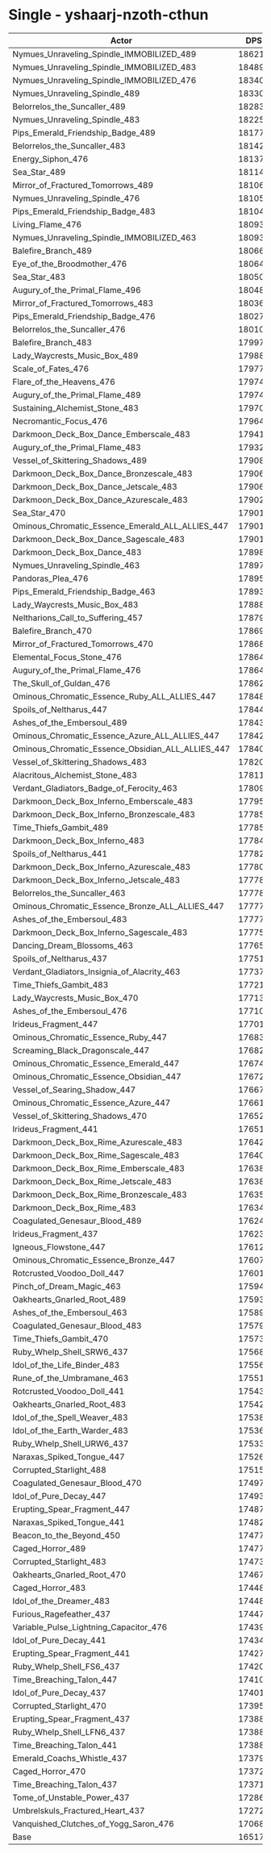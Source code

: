 # Single - yshaarj-nzoth-cthun
| Actor | DPS | Increase |
|---|:---:|:---:|
|Nymues_Unraveling_Spindle_IMMOBILIZED_489|186210|12.73%|
|Nymues_Unraveling_Spindle_IMMOBILIZED_483|184894|11.94%|
|Nymues_Unraveling_Spindle_IMMOBILIZED_476|183403|11.03%|
|Nymues_Unraveling_Spindle_489|183309|10.98%|
|Belorrelos_the_Suncaller_489|182833|10.69%|
|Nymues_Unraveling_Spindle_483|182258|10.34%|
|Pips_Emerald_Friendship_Badge_489|181772|10.05%|
|Belorrelos_the_Suncaller_483|181426|9.84%|
|Energy_Siphon_476|181373|9.81%|
|Sea_Star_489|181140|9.66%|
|Mirror_of_Fractured_Tomorrows_489|181060|9.62%|
|Nymues_Unraveling_Spindle_476|181058|9.61%|
|Pips_Emerald_Friendship_Badge_483|181049|9.61%|
|Living_Flame_476|180935|9.54%|
|Nymues_Unraveling_Spindle_IMMOBILIZED_463|180932|9.54%|
|Balefire_Branch_489|180666|9.38%|
|Eye_of_the_Broodmother_476|180644|9.36%|
|Sea_Star_483|180506|9.28%|
|Augury_of_the_Primal_Flame_496|180488|9.27%|
|Mirror_of_Fractured_Tomorrows_483|180361|9.19%|
|Pips_Emerald_Friendship_Badge_476|180278|9.14%|
|Belorrelos_the_Suncaller_476|180108|9.04%|
|Balefire_Branch_483|179978|8.96%|
|Lady_Waycrests_Music_Box_489|179887|8.90%|
|Scale_of_Fates_476|179777|8.84%|
|Flare_of_the_Heavens_476|179747|8.82%|
|Augury_of_the_Primal_Flame_489|179742|8.82%|
|Sustaining_Alchemist_Stone_483|179704|8.79%|
|Necromantic_Focus_476|179646|8.76%|
|Darkmoon_Deck_Box_Dance_Emberscale_483|179419|8.62%|
|Augury_of_the_Primal_Flame_483|179324|8.56%|
|Vessel_of_Skittering_Shadows_489|179085|8.42%|
|Darkmoon_Deck_Box_Dance_Bronzescale_483|179068|8.41%|
|Darkmoon_Deck_Box_Dance_Jetscale_483|179066|8.41%|
|Darkmoon_Deck_Box_Dance_Azurescale_483|179027|8.38%|
|Sea_Star_470|179019|8.38%|
|Ominous_Chromatic_Essence_Emerald_ALL_ALLIES_447|179015|8.38%|
|Darkmoon_Deck_Box_Dance_Sagescale_483|179013|8.38%|
|Darkmoon_Deck_Box_Dance_483|178982|8.36%|
|Nymues_Unraveling_Spindle_463|178976|8.35%|
|Pandoras_Plea_476|178952|8.34%|
|Pips_Emerald_Friendship_Badge_463|178932|8.33%|
|Lady_Waycrests_Music_Box_483|178888|8.30%|
|Neltharions_Call_to_Suffering_457|178794|8.24%|
|Balefire_Branch_470|178690|8.18%|
|Mirror_of_Fractured_Tomorrows_470|178687|8.18%|
|Elemental_Focus_Stone_476|178647|8.15%|
|Augury_of_the_Primal_Flame_476|178641|8.15%|
|The_Skull_of_Guldan_476|178625|8.14%|
|Ominous_Chromatic_Essence_Ruby_ALL_ALLIES_447|178489|8.06%|
|Spoils_of_Neltharus_447|178444|8.03%|
|Ashes_of_the_Embersoul_489|178434|8.03%|
|Ominous_Chromatic_Essence_Azure_ALL_ALLIES_447|178428|8.02%|
|Ominous_Chromatic_Essence_Obsidian_ALL_ALLIES_447|178401|8.01%|
|Vessel_of_Skittering_Shadows_483|178205|7.89%|
|Alacritous_Alchemist_Stone_483|178114|7.83%|
|Verdant_Gladiators_Badge_of_Ferocity_463|178096|7.82%|
|Darkmoon_Deck_Box_Inferno_Emberscale_483|177950|7.73%|
|Darkmoon_Deck_Box_Inferno_Bronzescale_483|177856|7.68%|
|Time_Thiefs_Gambit_489|177852|7.67%|
|Darkmoon_Deck_Box_Inferno_483|177843|7.67%|
|Spoils_of_Neltharus_441|177827|7.66%|
|Darkmoon_Deck_Box_Inferno_Azurescale_483|177803|7.64%|
|Darkmoon_Deck_Box_Inferno_Jetscale_483|177783|7.63%|
|Belorrelos_the_Suncaller_463|177782|7.63%|
|Ominous_Chromatic_Essence_Bronze_ALL_ALLIES_447|177773|7.63%|
|Ashes_of_the_Embersoul_483|177771|7.62%|
|Darkmoon_Deck_Box_Inferno_Sagescale_483|177756|7.61%|
|Dancing_Dream_Blossoms_463|177650|7.55%|
|Spoils_of_Neltharus_437|177514|7.47%|
|Verdant_Gladiators_Insignia_of_Alacrity_463|177374|7.38%|
|Time_Thiefs_Gambit_483|177219|7.29%|
|Lady_Waycrests_Music_Box_470|177137|7.24%|
|Ashes_of_the_Embersoul_476|177105|7.22%|
|Irideus_Fragment_447|177017|7.17%|
|Ominous_Chromatic_Essence_Ruby_447|176830|7.05%|
|Screaming_Black_Dragonscale_447|176820|7.05%|
|Ominous_Chromatic_Essence_Emerald_447|176744|7.00%|
|Ominous_Chromatic_Essence_Obsidian_447|176721|6.99%|
|Vessel_of_Searing_Shadow_447|176674|6.96%|
|Ominous_Chromatic_Essence_Azure_447|176616|6.92%|
|Vessel_of_Skittering_Shadows_470|176525|6.87%|
|Irideus_Fragment_441|176512|6.86%|
|Darkmoon_Deck_Box_Rime_Azurescale_483|176426|6.81%|
|Darkmoon_Deck_Box_Rime_Sagescale_483|176405|6.80%|
|Darkmoon_Deck_Box_Rime_Emberscale_483|176382|6.78%|
|Darkmoon_Deck_Box_Rime_Jetscale_483|176380|6.78%|
|Darkmoon_Deck_Box_Rime_Bronzescale_483|176359|6.77%|
|Darkmoon_Deck_Box_Rime_483|176340|6.76%|
|Coagulated_Genesaur_Blood_489|176244|6.70%|
|Irideus_Fragment_437|176237|6.70%|
|Igneous_Flowstone_447|176126|6.63%|
|Ominous_Chromatic_Essence_Bronze_447|176071|6.59%|
|Rotcrusted_Voodoo_Doll_447|176017|6.56%|
|Pinch_of_Dream_Magic_463|175946|6.52%|
|Oakhearts_Gnarled_Root_489|175935|6.51%|
|Ashes_of_the_Embersoul_463|175899|6.49%|
|Coagulated_Genesaur_Blood_483|175790|6.42%|
|Time_Thiefs_Gambit_470|175735|6.39%|
|Ruby_Whelp_Shell_SRW6_437|175687|6.36%|
|Idol_of_the_Life_Binder_483|175562|6.29%|
|Rune_of_the_Umbramane_463|175516|6.26%|
|Rotcrusted_Voodoo_Doll_441|175438|6.21%|
|Oakhearts_Gnarled_Root_483|175426|6.20%|
|Idol_of_the_Spell_Weaver_483|175380|6.18%|
|Idol_of_the_Earth_Warder_483|175363|6.17%|
|Ruby_Whelp_Shell_URW6_437|175334|6.15%|
|Naraxas_Spiked_Tongue_447|175263|6.11%|
|Corrupted_Starlight_488|175155|6.04%|
|Coagulated_Genesaur_Blood_470|174972|5.93%|
|Idol_of_Pure_Decay_447|174935|5.91%|
|Erupting_Spear_Fragment_447|174874|5.87%|
|Naraxas_Spiked_Tongue_441|174824|5.84%|
|Beacon_to_the_Beyond_450|174777|5.81%|
|Caged_Horror_489|174771|5.81%|
|Corrupted_Starlight_483|174736|5.79%|
|Oakhearts_Gnarled_Root_470|174670|5.75%|
|Caged_Horror_483|174485|5.63%|
|Idol_of_the_Dreamer_483|174481|5.63%|
|Furious_Ragefeather_437|174470|5.63%|
|Variable_Pulse_Lightning_Capacitor_476|174398|5.58%|
|Idol_of_Pure_Decay_441|174347|5.55%|
|Erupting_Spear_Fragment_441|174271|5.51%|
|Ruby_Whelp_Shell_FS6_437|174209|5.47%|
|Time_Breaching_Talon_447|174107|5.41%|
|Idol_of_Pure_Decay_437|174016|5.35%|
|Corrupted_Starlight_470|173959|5.32%|
|Erupting_Spear_Fragment_437|173885|5.27%|
|Ruby_Whelp_Shell_LFN6_437|173883|5.27%|
|Time_Breaching_Talon_441|173882|5.27%|
|Emerald_Coachs_Whistle_437|173793|5.22%|
|Caged_Horror_470|173720|5.17%|
|Time_Breaching_Talon_437|173719|5.17%|
|Tome_of_Unstable_Power_437|172865|4.65%|
|Umbrelskuls_Fractured_Heart_437|172721|4.57%|
|Vanquished_Clutches_of_Yogg_Saron_476|170686|3.33%|
|Base|165178|0.00%|
